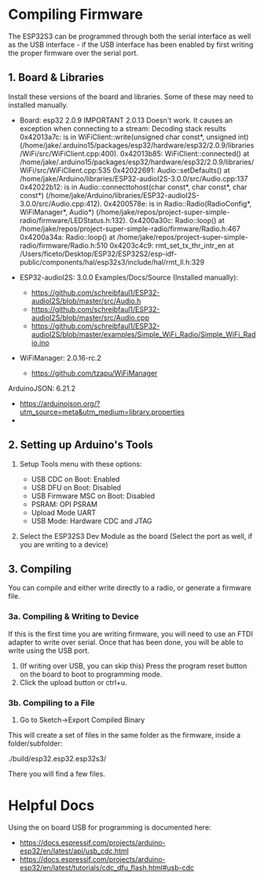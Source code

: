 # Compiling Firmware #

The ESP32S3 can be programmed through both the serial interface as well as the USB interface - if the USB interface has been enabled by first writing the proper firmware over the serial port. 

## 1. Board & Libraries ##

Install these versions of the board and libraries. Some of these may need to installed manually. 

  - Board: esp32 2.0.9
      IMPORTANT 2.0.13 Doesn't work. It causes an exception when connecting to a stream:
        Decoding stack results
        0x42013a7c:  is in WiFiClient::write(unsigned char const*, unsigned int) (/home/jake/.arduino15/packages/esp32/hardware/esp32/2.0.9/libraries/WiFi/src/WiFiClient.cpp:400).
        0x42013b85: WiFiClient::connected() at /home/jake/.arduino15/packages/esp32/hardware/esp32/2.0.9/libraries/WiFi/src/WiFiClient.cpp:535
        0x42022691: Audio::setDefaults() at /home/jake/Arduino/libraries/ESP32-audioI2S-3.0.0/src/Audio.cpp:137
        0x42022b12:  is in Audio::connecttohost(char const*, char const*, char const*) (/home/jake/Arduino/libraries/ESP32-audioI2S-3.0.0/src/Audio.cpp:412).
        0x4200578e:  is in Radio::Radio(RadioConfig*, WiFiManager*, Audio*) (/home/jake/repos/project-super-simple-radio/firmware/LEDStatus.h:132).
        0x4200a30c: Radio::loop() at /home/jake/repos/project-super-simple-radio/firmware/Radio.h:467
        0x4200a34a: Radio::loop() at /home/jake/repos/project-super-simple-radio/firmware/Radio.h:510
        0x4203c4c9: rmt_set_tx_thr_intr_en at /Users/ficeto/Desktop/ESP32/ESP32S2/esp-idf-public/components/hal/esp32s3/include/hal/rmt_ll.h:329

  - ESP32-audioI2S: 3.0.0 
      Examples/Docs/Source (Installed manually):
      - https://github.com/schreibfaul1/ESP32-audioI2S/blob/master/src/Audio.h
      - https://github.com/schreibfaul1/ESP32-audioI2S/blob/master/src/Audio.cpp
      - https://github.com/schreibfaul1/ESP32-audioI2S/blob/master/examples/Simple_WiFi_Radio/Simple_WiFi_Radio.ino

  - WiFiManager: 2.0.16-rc.2
    - https://github.com/tzapu/WiFiManager

ArduinoJSON: 6.21.2
  - https://arduinojson.org/?utm_source=meta&utm_medium=library.properties
  - 
## 2. Setting up Arduino's Tools ## 

1. Setup Tools menu with these options:
    - USB CDC on Boot: Enabled
    - USB DFU on Boot: Disabled
    - USB Firmware MSC on Boot: Disabled
    - PSRAM: OPI PSRAM
    - Upload Mode UART
    - USB Mode: Hardware CDC and JTAG

2. Select the ESP32S3 Dev Module as the board (Select the port as well, if you are writing to a device)

## 3. Compiling ##

You can compile and either write directly to a radio, or generate a firmware file.

### 3a. Compiling & Writing to Device ###

If this is the first time you are writing firmware, you will need to use an FTDI adapter to write over serial. Once that has been done, you will be able to write using the USB port.

1. (If writing over USB, you can skip this) Press the program reset button on the board to boot to programming mode.
2. Click the upload button or ctrl+u. 

### 3b. Compiling to a File ###

1. Go to Sketch->Export Compiled Binary

This will create a set of files in the same folder as the firmware, inside a folder/subfolder:

./build/esp32.esp32.esp32s3/

There you will find a few files.

# Helpful Docs #

Using the on board USB for programming is documented here:
  - https://docs.espressif.com/projects/arduino-esp32/en/latest/api/usb_cdc.html
  - https://docs.espressif.com/projects/arduino-esp32/en/latest/tutorials/cdc_dfu_flash.html#usb-cdc

